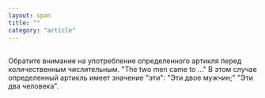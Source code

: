 ```yaml
---
layout: span
title: ""
category: "article"
---
```

<section class='rules'><span><br>Обратите внимание на употребление определенного артикля перед количественным числительным. "The two  men came to ..." В этом случае определенный артикль имеет значение "эти": "Эти двое мужчин;" "Эти два человека".<br></span></section>